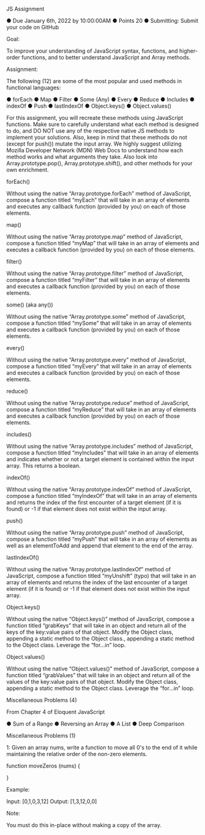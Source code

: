 JS Assignment

●	Due January 6th, 2022 by 10:00:00AM
●	Points 20
●	Submitting: Submit your code on GitHub

Goal:

To improve your understanding of JavaScript syntax, functions, and higher-order functions, and to better understand JavaScript and Array methods.

Assignment:

The following (12) are some of the most popular and used methods in functional languages:

●	forEach
●	Map
●	Filter
●	Some (Any)
●	Every
●	Reduce
●	Includes
●	indexOf
●	Push
●	lastIndexOf
●	Object.keys()
●	Object.values()

For this assignment, you will recreate these methods using JavaScript functions. Make sure to carefully understand what each method is designed to do, and DO NOT use any of the respective native JS methods to implement your solutions. Also, keep in mind that these methods do not (except for push()) mutate the input array. We highly suggest utilizing Mozilla Developer Network (MDN) Web Docs to understand how each method works and what arguments they take. Also look into Array.prototype.pop(), Array.prototype.shift(), and other methods for your own enrichment.





forEach()

Without using the native “Array.prototype.forEach” method of JavaScript, compose a function titled “myEach” that will take in an array of elements and executes any callback function (provided by you) on each of those elements.

map()

Without using the native “Array.prototype.map” method of JavaScript, compose a function titled “myMap” that will take in an array of elements and executes a callback function (provided by you) on each of those elements.

filter()

Without using the native “Array.prototype.filter” method of JavaScript, compose a function titled “myFilter” that will take in an array of elements and executes a callback function (provided by you) on each of those elements.

some() (aka any())

Without using the native “Array.prototype.some” method of JavaScript, compose a function titled “mySome” that will take in an array of elements and executes a callback function (provided by you) on each of those elements.

every()

Without using the native “Array.prototype.every” method of JavaScript, compose a function titled “myEvery” that will take in an array of elements and executes a callback function (provided by you) on each of those elements.

reduce()

Without using the native “Array.prototype.reduce” method of JavaScript, compose a function titled “myReduce” that will take in an array of elements and executes a callback function (provided by you) on each of those elements.

includes()

Without using the native “Array.prototype.includes” method of JavaScript, compose a function titled “myIncludes” that will take in an array of elements and indicates whether or not a target element is contained within the input array. This returns a boolean.

indexOf()

Without using the native “Array.prototype.indexOf” method of JavaScript, compose a function titled “myIndexOf” that will take in an array of elements and returns the index of the first encounter of a target element (if it is found) or -1 if that element does not exist within the input array.

push()

Without using the native “Array.prototype.push” method of JavaScript, compose a function titled “myPush” that will take in an array of elements as well as an elementToAdd and append that element to the end of the array.

lastIndexOf()

Without using the native “Array.prototype.lastIndexOf” method of JavaScript, compose a function titled “myUnshift” (typo) that will take in an array of elements and returns the index of the last encounter of a target element (if it is found) or -1 if that element does not exist within the input array.

Object.keys()

Without using the native “Object.keys()” method of JavaScript, compose a function titled “grabKeys” that will take in an object and return all of the keys of the key:value pairs of that object. Modify the Object class, appending a static method to the Object class., appending a static method to the Object class. Leverage the “for...in” loop.

Object.values()

Without using the native “Object.values()” method of JavaScript, compose a function titled “grabValues” that will take in an object and return all of the values of the key:value pairs of that object. Modify the Object class, appending a static method to the Object class. Leverage the “for...in” loop.


Miscellaneous Problems (4)

From Chapter 4 of Eloquent JavaScript

●	Sum of a Range
●	Reversing an Array
●	A List
●	Deep Comparison

Miscellaneous Problems (1)

1: Given an array nums, write a function to move all 0's to the end of it while maintaining the relative order of the non-zero elements.

function moveZeros (nums) {

}

Example:

Input: [0,1,0,3,12]
Output: [1,3,12,0,0]

Note:

You must do this in-place without making a copy of the array.
